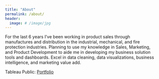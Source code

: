 ```yaml
---
title: "About"
permalink: /about/
header:
  image: # /image/jpg
---
```


For the last 6 years I've been working in product sales through manufactures and distribution in the industrial, mechanical, and fire protection industries. Planning to use my knowledge in Sales, Marketing, and Product Development to aide me in developing my business solution tools and dashboards. Excel in data cleaning, data visualizations, business intelligence, and marketing value add.

Tableau Public: [Portfolio](https://public.tableau.com/profile/jeff.ponce#!/?newProfile=&activeTab=0)
